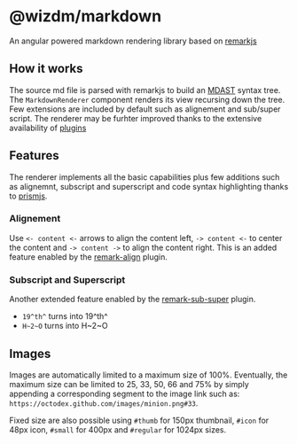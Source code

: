 @wizdm/markdown
===============

An angular powered markdown rendering library based on [remarkjs](https://github.com/remarkjs/remark)

## How it works

The source md file is parsed with remarkjs to build an [MDAST](https://github.com/syntax-tree/mdast) syntax tree. The `MarkdownRenderer` component renders its view recursing down the tree. Few extensions are included by default such as alignement and sub/super script. The renderer may be furhter improved thanks to the extensive availability of [plugins](https://github.com/remarkjs/remark/blob/master/doc/plugins.md)

## Features
The renderer implements all the basic capabilities plus few additions such as alignemnt, subscript and superscript and code syntax highlighting thanks to [prismjs](https://github.com/PrismJS/prism).

### Alignement
Use `<- content <-` arrows to align the content left, `-> content <-` to center the content and `-> content ->` to align the content right. This is an added feature enabled by the [remark-align](https://github.com/zestedesavoir/zmarkdown/tree/master/packages/remark-align) plugin.

### Subscript and Superscript
Another extended feature enabled by the [remark-sub-super](https://github.com/zestedesavoir/zmarkdown/tree/master/packages/remark-sub-super) plugin.

- `19^th^` turns into 19^th^
- `H~2~O` turns into H~2~O

## Images
Images are automatically limited to a maximum size of 100%. Eventually, the maximum size can be limited to 25, 33, 50, 66 and 75% by simply appending a corresponding segment to the image link such as: `https://octodex.github.com/images/minion.png#33`.

Fixed size are also possible using `#thumb` for 150px thumbnail, `#icon` for 48px icon, `#small` for 400px and `#regular` for 1024px sizes. 
